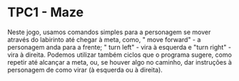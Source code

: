 # TPC1 - Maze 

Neste jogo, usamos comandos simples para a personagem se mover através do labirinto até chegar à meta, como, " move forward" - a personagem anda para a frente; " turn left" - vira à esquerda e "turn right" - vira à direita. 
Podemos utilizar também ciclos que o programa sugere, como repetir até alcançar a meta, ou, se houver algo no caminho, dar instruções à personagem de como virar (à esquerda ou à direita). 